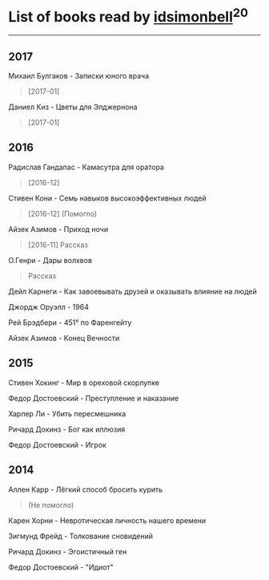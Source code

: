 # List of books read by [idsimonbell](http://vk.com/id380554090)<sup>20</sup>
---

## 2017

Михаил Булгаков - Записки юного врача
> [2017-01] 


Даниел Киз - Цветы для Элджернона
> [2017-01] 



## 2016

Радислав Гандапас - Камасутра для оратора
> [2016-12] 


Стивен Кони - Семь навыков высокоэффективных людей
> [2016-12] (Помогло)


Айзек Азимов - Приход ночи
> [2016-11] Рассказ


О.Генри - Дары волхвов
> Рассказ


Дейл Карнеги - Как завоевывать друзей и оказывать влияние на людей


Джордж Оруэлл - 1964


Рей Брэдбери - 451° по Фаренгейту


Айзек Азимов - Конец Вечности



## 2015

Стивен Хокинг - Мир в ореховой скорлупке


Федор Достоевский - Преступление и наказание


Харпер Ли - Убить пересмешника


Ричард Докинз - Бог как иллюзия


Федор Достоевский - Игрок



## 2014

Аллен Карр - Лёгкий способ бросить курить
> (Не помогло)


Карен Хорни - Невротическая личность нашего времени


Зигмунд Фрейд - Толкование сновидений


Ричард Докинз - Эгоистичный ген


Федор Достоевский - "Идиот"



